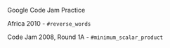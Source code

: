 Google Code Jam Practice

Africa 2010 - `#reverse_words`

Code Jam 2008, Round 1A - `#minimum_scalar_product`